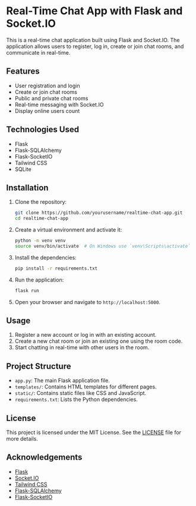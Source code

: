 # Real-Time Chat App with Flask and Socket.IO

This is a real-time chat application built using Flask and Socket.IO. The application allows users to register, log in, create or join chat rooms, and communicate in real-time.

## Features

- User registration and login
- Create or join chat rooms
- Public and private chat rooms
- Real-time messaging with Socket.IO
- Display online users count

## Technologies Used

- Flask
- Flask-SQLAlchemy
- Flask-SocketIO
- Tailwind CSS
- SQLite

## Installation

1. Clone the repository:
    ```bash
    git clone https://github.com/yourusername/realtime-chat-app.git
    cd realtime-chat-app
    ```

2. Create a virtual environment and activate it:
    ```bash
    python -m venv venv
    source venv/bin/activate  # On Windows use `venv\Scripts\activate`
    ```

3. Install the dependencies:
    ```bash
    pip install -r requirements.txt
    ```

4. Run the application:
    ```bash
    flask run
    ```

5. Open your browser and navigate to `http://localhost:5000`.

## Usage

1. Register a new account or log in with an existing account.
2. Create a new chat room or join an existing one using the room code.
3. Start chatting in real-time with other users in the room.

## Project Structure

- `app.py`: The main Flask application file.
- `templates/`: Contains HTML templates for different pages.
- `static/`: Contains static files like CSS and JavaScript.
- `requirements.txt`: Lists the Python dependencies.

## License

This project is licensed under the MIT License. See the [LICENSE](LICENSE) file for more details.

## Acknowledgements

- [Flask](https://flask.palletsprojects.com/)
- [Socket.IO](https://socket.io/)
- [Tailwind CSS](https://tailwindcss.com/)
- [Flask-SQLAlchemy](https://flask-sqlalchemy.palletsprojects.com/)
- [Flask-SocketIO](https://flask-socketio.readthedocs.io/)
